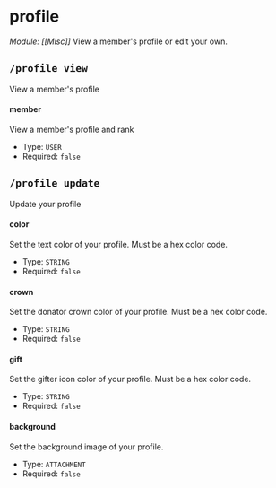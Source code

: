 # profile
*Module: [[Misc]]*
View a member's profile or edit your own.
## `/profile view`
View a member's profile
#### member
View a member's profile and rank
- Type: `USER`
- Required: `false`
## `/profile update`
Update your profile
#### color
Set the text color of your profile. Must be a hex color code.
- Type: `STRING`
- Required: `false`
#### crown
Set the donator crown color of your profile. Must be a hex color code.
- Type: `STRING`
- Required: `false`
#### gift
Set the gifter icon color of your profile. Must be a hex color code.
- Type: `STRING`
- Required: `false`
#### background
Set the background image of your profile.
- Type: `ATTACHMENT`
- Required: `false`